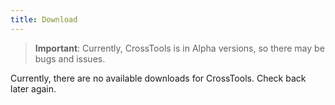```yaml
---
title: Download
---
```


<!-- Required meta tags -->
<meta charset="utf-8">
<meta name="viewport" content="width=device-width, initial-scale=1, shrink-to-fit=no">

<!-- Bootstrap CSS -->
<link rel="stylesheet" href="https://cdn.jsdelivr.net/npm/bootstrap@4.6.0/dist/css/bootstrap.min.css" integrity="sha384-B0vP5xmATw1+K9KRQjQERJvTumQW0nPEzvF6L/Z6nronJ3oUOFUFpCjEUQouq2+l" crossorigin="anonymous">

<link rel="stylesheet" href="style.css">
<link rel="shortcut icon" type="image/x-icon" href="favicon.ico">

> **Important**: Currently, CrossTools is in Alpha versions, so there may be bugs and issues.

Currently, there are no available downloads for CrossTools. Check back later again.
